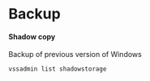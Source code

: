 # Backup

#### Shadow copy

Backup of previous version of Windows

```
vssadmin list shadowstorage
```
